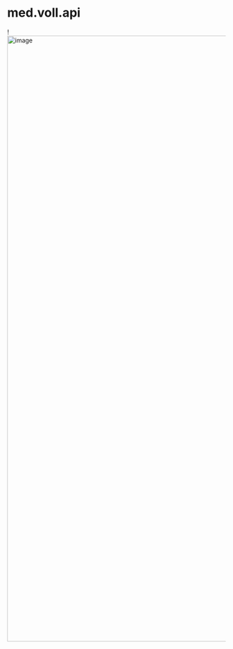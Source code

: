 # med.voll.api

!<img width="1395" alt="image" src="https://github.com/DiegoAmaxmandro/med.voll.api/assets/102663353/122e0168-80b5-4c5d-92dc-56045ac0d07e">
